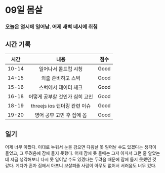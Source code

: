# 09일 몸살

### 오늘은 열시에 일어남. 어제 새벽 네시에 취침

## 시간 기록 
|시간|내용|점수|
|:-:|:-:|:-:|
|10-14|일어나서 롤드컵 시청|Good|
|14-15|외출 준비하고 스벅|Good|
|15-16|스벅에서 데이터 체크|Good|
|16-18|어떻게 공부할 것인가 심히 고민|Good|
|18-19|threejs ios 랜더링 관련 이슈|Good|
|19-20|영어 공부 고민 후 집에 옴|Good|

## 일기
어제 너무 아팠다. 이대로 누워서 눈을 감으면 다음날 못 일어날 수도 있겠다는 생각이 들었고, 그 두려움에 잠에 들지 못했다. 어제 잠에 못 들때는 그저 아파서 그런 줄 알았는데 지금 생각해보니 다시 못 일어날 수도 있겠다는 두려움 때문에 잠에 들지 못했던 것 같다. 게다가 혼자 집에서 아프니 보살펴줄 사람이 아무도 없어서 서러움도 너무 컸다. 
